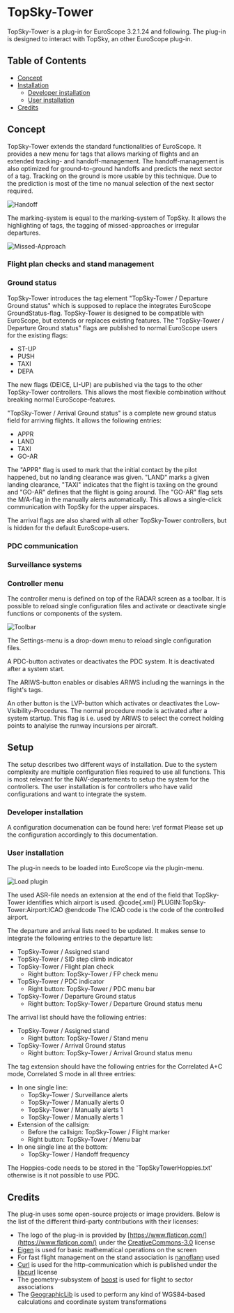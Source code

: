 # TopSky-Tower
TopSky-Tower is a plug-in for EuroScope 3.2.1.24 and following.
The plug-in is designed to interact with TopSky, an other EuroScope plug-in.

## Table of Contents
  * [Concept](#concept)
  * [Installation](#installation)
    + [Developer installation](#developer-installation)
    + [User installation](#user-installation)
  * [Credits](#credits)

## Concept
TopSky-Tower extends the standard functionalities of EuroScope.
It provides a new menu for tags that allows marking of flights and an extended tracking- and handoff-management.
The handoff-management is also optimized for ground-to-ground handoffs and predicts the next sector of a tag.
Tracking on the ground is more usable by this technique.
Due to the prediction is most of the time no manual selection of the next sector required.

![Handoff](doc/imgs/StationHandoff.png)

The marking-system is equal to the marking-system of TopSky.
It allows the highlighting of tags, the tagging of missed-approaches or irregular departures.

![Missed-Approach](doc/imgs/TagAlert.png)


### Flight plan checks and stand management

### Ground status

TopSky-Tower introduces the tag element "TopSky-Tower / Departure Ground status" which is supposed to replace the integrates EuroScope GroundStatus-flag.
TopSky-Tower is designed to be compatible with EuroScope, but extends or replaces existing features.
The "TopSky-Tower / Departure Ground status" flags are published to normal EuroScope users for the existing flags:
 - ST-UP
 - PUSH
 - TAXI
 - DEPA

The new flags (DEICE, LI-UP) are published via the tags to the other TopSky-Tower controllers.
This allows the most flexible combination without breaking normal EuroScope-features.

"TopSky-Tower / Arrival Ground status" is a complete new ground status field for arriving flights.
It allows the following entries:
 - APPR
 - LAND
 - TAXI
 - GO-AR

The "APPR" flag is used to mark that the initial contact by the pilot happened, but no landing clearance was given.
"LAND" marks a given landing clearance, "TAXI" indicates that the flight is taxiing on the ground and "GO-AR"
defines that the flight is going around. The "GO-AR" flag sets the M/A-flag in the manually alerts automatically.
This allows a single-click communication with TopSky for the upper airspaces.

The arrival flags are also shared with all other TopSky-Tower controllers, but is hidden for the default EuroScope-users.

### PDC communication

### Surveillance systems

### Controller menu

The controller menu is defined on top of the RADAR screen as a toolbar.
It is possible to reload single configuration files and activate or deactivate single functions or components of the system.

![Toolbar](doc/imgs/Toolbar.png)

The Settings-menu is a drop-down menu to reload single configuration files.

A PDC-button activates or deactivates the PDC system. It is deactivated after a system start.

The ARIWS-button enables or disables ARIWS including the warnings in the flight's tags.

An other button is the LVP-button which activates or deactivates the Low-Visibility-Procedures.
The normal procedure mode is activated after a system startup. This flag is i.e. used by ARIWS to select the correct
holding points to analyise the runway incursions per aircraft.

## Setup
The setup describes two different ways of installation.
Due to the system complexity are multiple configuration files required to use all functions.
This is most relevant for the NAV-departements to setup the system for the controllers.
The user installation is for controllers who have valid configurations and want to integrate the system.

### Developer installation

A configuration documenation can be found here: \ref format
Please set up the configuration accordingly to this documentation.

### User installation

The plug-in needs to be loaded into EuroScope via the plugin-menu.

![Load plugin](doc/imgs/PluginLoad.png)

The used ASR-file needs an extension at the end of the field that TopSky-Tower identifies which airport is used.
@code{.xml}
PLUGIN:TopSky-Tower:Airport:ICAO
@endcode
The ICAO code is the code of the controlled airport.

The departure and arrival lists need to be updated.
It makes sense to integrate the following entries to the departure list:
- TopSky-Tower / Assigned stand
- TopSky-Tower / SID step climb indicator
- TopSky-Tower / Flight plan check
  - Right button: TopSky-Tower / FP check menu
- TopSky-Tower / PDC indicator
  - Right button: TopSky-Tower / PDC menu bar
- TopSky-Tower / Departure Ground status
  - Right button: TopSky-Tower / Departure Ground status menu

The arrival list should have the following entries:
- TopSky-Tower / Assigned stand
  - Right button: TopSky-Tower / Stand menu
- TopSky-Tower / Arrival Ground status
  - Right button: TopSky-Tower / Arrival Ground status menu

The tag extension should have the following entries for the Correlated A+C mode, Correlated S mode in all three entries:
- In one single line:
  - TopSky-Tower / Surveillance alerts
  - TopSky-Tower / Manually alerts 0
  - TopSky-Tower / Manually alerts 1
  - TopSky-Tower / Manually alerts 1
- Extension of the callsign:
  - Before the callsign: TopSky-Tower / Flight marker
  - Right button: TopSky-Tower / Menu bar
- In one single line at the bottom:
  - TopSky-Tower / Handoff frequency

The Hoppies-code needs to be stored in the 'TopSkyTowerHoppies.txt' otherwise is it not possible to use PDC.

## Credits
The plug-in uses some open-source projects or image providers.
Below is the list of the different third-party contributions with their licenses:
- The logo of the plug-in is provided by [https://www.flaticon.com/](https://www.flaticon.com/) under the [CreativeCommons-3.0](https://creativecommons.org/licenses/by/3.0/) license
- [Eigen](http://eigen.tuxfamily.org/index.php?title=Main_Page) is used for basic mathematical operations on the screen
- For fast flight management on the stand association is [nanoflann](https://github.com/jlblancoc/nanoflann) used
- [Curl](https://curl.haxx.se/) is used for the http-communication which is published under the [libcurl](https://curl.haxx.se/docs/copyright.html) license
- The geometry-subsystem of [boost](https://www.boost.org/) is used for flight to sector associations
- The [GeographicLib](https://geographiclib.sourceforge.io/) is used to perform any kind of WGS84-based calculations and coordinate system transformations
